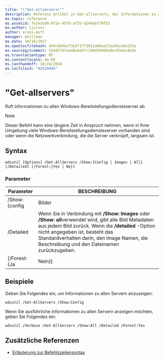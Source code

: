 ```yaml
---
title: "\"Get-allservers\""
description: Referenz Artikel zu Get-allservers, der Informationen zu allen Windows-Bereitstellungsdiensteserver abruft.
ms.topic: reference
ms.assetid: fe2e3c69-8f2e-457d-af55-d249ebf70f53
ms.author: lizross
author: eross-msft
manager: mtillman
ms.date: 10/16/2017
ms.openlocfilehash: 450c864bef3b3f17f3912a06aa72aa56ce6e529a
ms.sourcegitcommit: 554d274fea48a4d47c19845d969a9ec93dec82de
ms.translationtype: MT
ms.contentlocale: de-DE
ms.lasthandoff: 10/24/2020
ms.locfileid: "92524445"
---
```

# <a name="get-allservers"></a>"Get-allservers"

Ruft Informationen zu allen Windows-Bereitstellungsdiensteserver ab.

> [!NOTE]
> Dieser Befehl kann eine längere Zeit in Anspruch nehmen, wenn in Ihrer Umgebung viele Windows-Bereitstellungsdiensteserver vorhanden sind oder wenn die Netzwerkverbindung, die die Server verknüpft, langsam ist.

## <a name="syntax"></a>Syntax

```
wdsutil [Options] /Get-AllServers /Show:{Config | Images | All} [/Detailed] [/Forest:{Yes | No}]
```

### <a name="parameters"></a>Parameter

|   Parameter   |                                                                                                                 BESCHREIBUNG                                                                                                                  |
|---------------|----------------------------------------------------------------------------------------------------------------------------------------------------------------------------------------------------------------------------------------------|
| /Show: {config |                                                                                                                    Bilder                                                                                                                    |
|  /Detailed  | Wenn Sie in Verbindung mit **/Show: Images** oder **/Show: all**verwendet wird, gibt alle Bild Metadaten aus jedem Bild zurück. Wenn die **/detailed** -Option nicht angegeben ist, besteht das Standardverhalten darin, den Image Namen, die Beschreibung und den Dateinamen zurückzugeben. |
| [/Forest: {Ja |                                                                                                                     Nein}]                                                                                                                     |

## <a name="examples"></a>Beispiele

Geben Sie Folgendes ein, um Informationen zu allen Servern anzuzeigen:
```
wdsutil /Get-AllServers /Show:Config
```
Wenn Sie ausführliche Informationen zu allen Servern anzeigen möchten, geben Sie Folgendes ein:
```
wdsutil /Verbose /Get-AllServers /Show:All /Detailed /Forest:Yes
```

## <a name="additional-references"></a>Zusätzliche Referenzen

- [Erläuterung zur Befehlszeilensyntax](command-line-syntax-key.md)